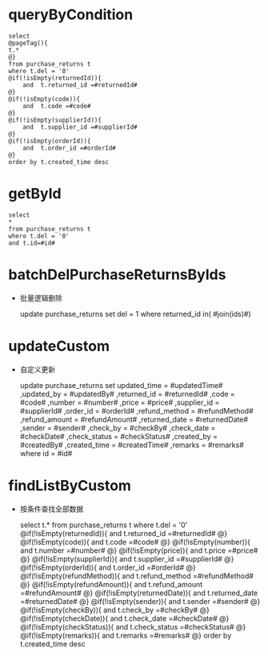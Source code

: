 queryByCondition
===


    select 
    @pageTag(){
    t.*
    @}
    from purchase_returns t
    where t.del = '0'  
    @if(!isEmpty(returnedId)){
        and  t.returned_id =#returnedId#
    @}
    @if(!isEmpty(code)){
        and  t.code =#code#
    @}
    @if(!isEmpty(supplierId)){
        and  t.supplier_id =#supplierId#
    @}
    @if(!isEmpty(orderId)){
        and  t.order_id =#orderId#
    @}
    order by t.created_time desc
    
    
    
getById
===

    select
    *
    from purchase_returns t
    where t.del = '0'
    and t.id=#id#



batchDelPurchaseReturnsByIds
===

* 批量逻辑删除

    update purchase_returns set del = 1 where returned_id  in( #join(ids)#)
    


updateCustom
===

* 自定义更新

    update purchase_returns 
    set 
        updated_time = #updatedTime#
        ,updated_by = #updatedBy#
                ,returned_id = #returnedId#
                ,code = #code#
                ,number = #number#
                ,price = #price#
                ,supplier_id = #supplierId#
                ,order_id = #orderId#
                ,refund_method = #refundMethod#
                ,refund_amount = #refundAmount#
                ,returned_date = #returnedDate#
                ,sender = #sender#
                ,check_by = #checkBy#
                ,check_date = #checkDate#
                ,check_status = #checkStatus#
                ,created_by = #createdBy#
                ,created_time = #createdTime#
                ,remarks = #remarks#
    where id  = #id#
    
    
    
findListByCustom
===

* 按条件查找全部数据


    select 
    t.*
    from purchase_returns t
    where t.del = '0'  
    @if(!isEmpty(returnedId)){
        and  t.returned_id =#returnedId#
    @}
    @if(!isEmpty(code)){
        and  t.code =#code#
    @}
    @if(!isEmpty(number)){
        and  t.number =#number#
    @}
    @if(!isEmpty(price)){
        and  t.price =#price#
    @}
    @if(!isEmpty(supplierId)){
        and  t.supplier_id =#supplierId#
    @}
    @if(!isEmpty(orderId)){
        and  t.order_id =#orderId#
    @}
    @if(!isEmpty(refundMethod)){
        and  t.refund_method =#refundMethod#
    @}
    @if(!isEmpty(refundAmount)){
        and  t.refund_amount =#refundAmount#
    @}
    @if(!isEmpty(returnedDate)){
        and  t.returned_date =#returnedDate#
    @}
    @if(!isEmpty(sender)){
        and  t.sender =#sender#
    @}
    @if(!isEmpty(checkBy)){
        and  t.check_by =#checkBy#
    @}
    @if(!isEmpty(checkDate)){
        and  t.check_date =#checkDate#
    @}
    @if(!isEmpty(checkStatus)){
        and  t.check_status =#checkStatus#
    @}
    @if(!isEmpty(remarks)){
        and  t.remarks =#remarks#
    @}
    order by t.created_time desc